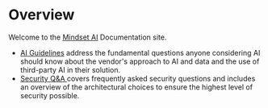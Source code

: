 # Overview

Welcome to the [Mindset AI](https://www.mindset.ai/) Documentation site.&#x20;

* [AI Guidelines](general/ai-guidelines.md) address the fundamental questions anyone considering AI should know about the vendor's approach to AI and data and the use of third-party AI in their solution.
* [Security Q\&A ](general/security-q-and-a.md)covers frequently asked security questions and includes an overview of the architectural choices to ensure the highest level of security possible.
